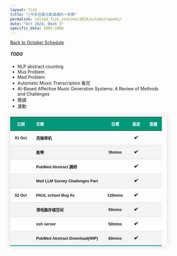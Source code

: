 ```yaml
---
layout: fish
title: "🎐今天也是元氣滿滿的一天嗎"
permalink: salted_fish_routine/2024/october/week1/
date: "Oct 2024, Week 1"
specific_data: 1001~1006
---
```



<a href="{{ '/salted_fish_routine/2024/october/' | relative_url }}">Back to October Schedule</a>

<style>
    /* table :is(td, th) {
  border: 1px solid black;
  padding: 0.3em;
} */

 table {
    width: 100%;
    border-collapse: collapse;
    margin: 25px 0;
    font-size: 0.9em;
    font-family: sans-serif;
    font-weight: bold;
    box-shadow: 0 0 20px rgba(0, 0, 0, 0.15);
 }
 
 table thead tr {
    background-color: #009879;
    color: #ffffff;
    text-align: left;
}

table th, table td {
     padding: 12px 15px;
}

table tbody tr {
    font-weight: bold;
    border-bottom: 1px solid #dddddd;
}

table tbody tr:nth-of-type(even) {
    background-color: #f3f3f3;
}

table tbody tr:last-of-type {
    border-bottom: 2px solid #009879;
}

table tbody tr:hover {
    font-weight: bold;
    color: #009879;
}

/* thead:tr {
  background-color: transparent;
}

tbody tr:nth-child(even) {
  background-color: lightblue;
}
tbody tr:nth-child(odd) {
  background-color: lightgreen;
} */
</style>

##### TODO
 - NLP abstract counting
 - Mus Problem 
 - Med Problem
 - Automatic Music Transcription 看完
 - AI-Based Affective Music Generation Systems: A Review of Methods and Challenges
-  閱讀
-  運動


| **日期** | **任務**                       | **目標** | **進度** | **復盤** |
| :------: | :----------------------------- | :------: | :------: | :------- |
|  01 Oct  | 洗咖啡机                       |          |    ✔️     |          |
|          | 练琴                           |  36mins  |    ✔️     |          |
|          | PubMed Abstract 調研           |          |    ✔️     |          |
|          | Med LLM Survey Challenges Part |          |    ✔️     |          |
|  02 Oct  | PAUL school Bug fix            | 120mins  |    ✔️     |          |
|          | 清电脑存储空间                 |  50mins  |    ✔️     |          |
|          | ssh server                     |  50mins  |    ✔️     |          |
|          | PubMed Abstract Download(WIP)  |  60mins  |    ✔️     |          |
